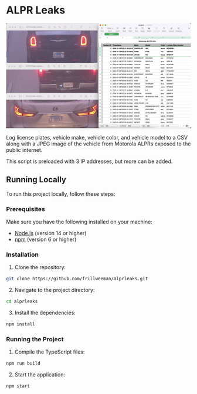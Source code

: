 # ALPR Leaks

![CSV file of data collected from script](./docs/csv.png)

Log license plates, vehicle make, vehicle color, and vehicle model to a CSV along with a JPEG image of the vehicle from Motorola ALPRs exposed to the public internet.

This script is preloaded with 3 IP addresses, but more can be added.

## Running Locally

To run this project locally, follow these steps:

### Prerequisites

Make sure you have the following installed on your machine:
- [Node.js](https://nodejs.org/) (version 14 or higher)
- [npm](https://www.npmjs.com/) (version 6 or higher)

### Installation

1. Clone the repository:
  ```sh
  git clone https://github.com/frillweeman/alprleaks.git
  ```
2. Navigate to the project directory:
  ```sh
  cd alprleaks
  ```
3. Install the dependencies:
  ```sh
  npm install
  ```

### Running the Project

1. Compile the TypeScript files:
  ```sh
  npm run build
  ```
2. Start the application:
  ```sh
  npm start
  ```
